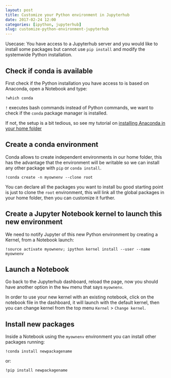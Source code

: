 ```yaml
---
layout: post
title: Customize your Python environment in Jupyterhub
date: 2017-02-24 12:00
categories: [ipython, jupyterhub]
slug: customize-python-environment-jupyterhub
---
```


Usecase: You have access to a Jupyterhub server and you would like to install some packages but cannot use `pip install` and modify the systemwide Python installation.

## Check if conda is available

First check if the Python installation you have access to is based on Anaconda, open a Notebook and type:

	!which conda

`!` executes bash commands instead of Python commands, we want to check if the `conda` package manager is installed.

If not, the setup is a bit tedious, so see my tutorial on [installing Anaconda in your home folder](https://zonca.github.io/2015/10/use-own-python-in-jupyterhub.html)

## Create a conda environment

Conda allows to create independent environments in our home folder, this has the advantage that the environment will be writable so we can install any other package with `pip` or `conda install`.

	!conda create -n myownenv --clone root

You can declare all the packages you want to install bu good starting point is just to clone the `root` environment, this will link all the global packages in your home folder, then you can customize it further.

## Create a Jupyter Notebook kernel to launch this new environment

We need to notify Jupyter of this new Python environment by creating a Kernel, from a Notebook launch:

	!source activate myownenv; ipython kernel install --user --name myownenv

## Launch a Notebook

Go back to the Jupyterhub dashboard, reload the page, now you should have another option in the `New` menu that says `myownenv`.

In order to use your new kernel with an existing notebook, click on the notebook file in the dashboard, it will launch with the default kernel, then you can change kernel from the top menu `Kernel` > `Change kernel`.

## Install new packages

Inside a Notebook using the `myownenv` environment you can install other packages running:

	!conda install newpackagename

or:

	!pip install newpackagename
